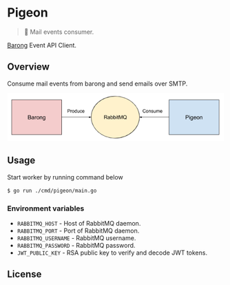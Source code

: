 # Pigeon

> :incoming_envelope: Mail events consumer.

[Barong](https://www.github.com/rubykube/barong) Event API Client.

## Overview

Consume mail events from barong and send emails over SMTP.

![Overview](./resources/overview.png)

## Usage

Start worker by running command below

```sh
$ go run ./cmd/pigeon/main.go
```

### Environment variables

- `RABBITMQ_HOST` - Host of RabbitMQ daemon.
- `RABBITMQ_PORT` - Port of RabbitMQ daemon.
- `RABBITMQ_USERNAME` - RabbitMQ username.
- `RABBITMQ_PASSWORD` - RabbitMQ password.
- `JWT_PUBLIC_KEY` - RSA public key to verify and decode JWT tokens.

## License

